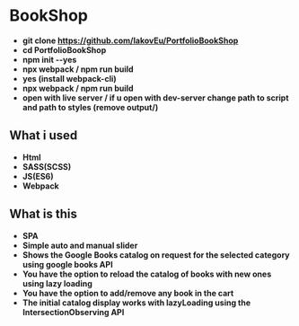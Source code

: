 # BookShop
- **git clone https://github.com/IakovEu/PortfolioBookShop**
- **cd PortfolioBookShop**
- **npm init --yes**
- **npx webpack / npm run build**
- **yes (install webpack-cli)**
- **npx webpack / npm run build**
- **open with live server / if u open with dev-server change path to script and path to styles (remove output/)**

## What i used
- **Html**
- **SASS(SCSS)**
- **JS(ES6)**
- **Webpack**

## What is this
- **SPA**
- **Simple auto and manual slider**
- **Shows the Google Books catalog on request for the selected category using google books API**
- **You have the option to reload the catalog of books with new ones using lazy loading**
- **You have the option to add/remove any book in the cart**
- **The initial catalog display works with lazyLoading using the IntersectionObserving API**
